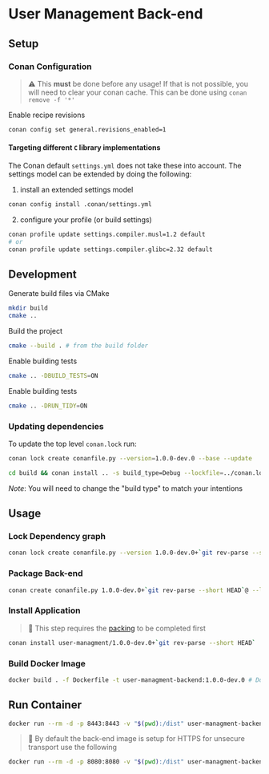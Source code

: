 # User Management Back-end

## Setup

### Conan Configuration

> :warning: This **must** be done before any usage!
If that is not possible, you will need to clear your conan cache. This can be done using `conan remove -f '*'`

Enable recipe revisions

```sh
conan config set general.revisions_enabled=1
```

#### Targeting different `C` library implementations

The Conan default `settings.yml` does not take these into account. The settings model can be extended by doing the following:

1. install an extended settings model

```sh
conan config install .conan/settings.yml
```

2. configure your profile (or build settings)

```sh
conan profile update settings.compiler.musl=1.2 default
# or
conan profile update settings.compiler.glibc=2.32 default
```

## Development

Generate build files via CMake

```sh
mkdir build
cmake ..
```

Build the project

```sh
cmake --build . # from the build folder
```

Enable building tests

```sh
cmake .. -DBUILD_TESTS=ON
```

Enable building tests

```sh
cmake .. -DRUN_TIDY=ON
```

### Updating dependencies

To update the top level `conan.lock` run:

```sh
conan lock create conanfile.py --version=1.0.0-dev.0 --base --update
```

```sh
cd build && conan install .. -s build_type=Debug --lockfile=../conan.lock
```

*Note*: You will need to change the "build type" to match your intentions

## Usage

### Lock Dependency graph

```sh
conan lock create conanfile.py --version 1.0.0-dev.0+`git rev-parse --short HEAD` --lockfile=conan.lock --lockfile-out=locks/conan.lock
```

### Package Back-end

```sh
conan create conanfile.py 1.0.0-dev.0+`git rev-parse --short HEAD`@ --lockfile locks/conan.lock
```

### Install Application

> :notebook: This step requires the [packing](#package) to be completed first

```sh
conan install user-managment/1.0.0-dev.0+`git rev-parse --short HEAD`  --lockfile locks/conan.lock
```

### Build Docker Image

```sh
docker build . -f Dockerfile -t user-managment-backend:1.0.0-dev.0 # Docker does not support SemVer build information
```

## Run Container

```sh
docker run --rm -d -p 8443:8443 -v "$(pwd):/dist" user-managment-backend:1.0.0-dev.0
```

> :notebook: By default the back-end image is setup for HTTPS for unsecure transport use the following

```sh
docker run --rm -d -p 8080:8080 -v "$(pwd):/dist" user-managment-backend:1.0.0-dev.0 dist -a "0.0.0.0" -p 8080 -n 4
```
